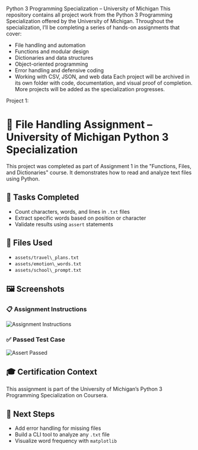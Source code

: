 Python 3 Programming Specialization – University of Michigan
This repository contains all project work from the Python 3 Programming Specialization offered by the University of Michigan.
Throughout the specialization, I’ll be completing a series of hands-on assignments that cover:
- File handling and automation
- Functions and modular design
- Dictionaries and data structures
- Object-oriented programming
- Error handling and defensive coding
- Working with CSV, JSON, and web data
Each project will be archived in its own folder with code, documentation, and visual proof of completion.
More projects will be added as the specialization progresses.

Project 1:

# 📁 File Handling Assignment – University of Michigan Python 3 Specialization

This project was completed as part of Assignment 1 in the "Functions, Files, and Dictionaries" course. It demonstrates how to read and analyze text files using Python.

## 🧠 Tasks Completed
- Count characters, words, and lines in `.txt` files
- Extract specific words based on position or character
- Validate results using `assert` statements

## 📂 Files Used
- `assets/travel\_plans.txt`
- `assets/emotion\_words.txt`
- `assets/school\_prompt.txt`

## 🖼️ Screenshots

### 📋 Assignment Instructions
![Assignment Instructions](screenshots/assignment_instructions.png)

### ✅ Passed Test Case
![Assert Passed](screenshots/assert_passed.png)

## 🎓 Certification Context
This assignment is part of the University of Michigan’s Python 3 Programming Specialization on Coursera.

## 🚀 Next Steps
- Add error handling for missing files
- Build a CLI tool to analyze any `.txt` file
- Visualize word frequency with `matplotlib`
